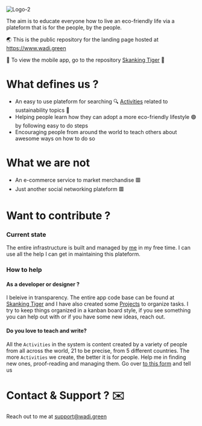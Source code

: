 ![Logo-2](https://user-images.githubusercontent.com/6280554/110627974-db5e2f80-81a2-11eb-8b31-4b482f1e5ac5.png)


The aim is to educate everyone how to live an eco-friendly life via a plateform that is for the people, by the people.

🌏 This is the public repository for the landing page hosted at https://www.wadi.green

📱 To view the mobile app, go to the repository [Skanking Tiger](https://github.com/wadi-green/skanking_tiger) 🐅

# What defines us ?

- An easy to use plateform for searching 🔍 [Activities](https://github.com/wadi-green/Wadi.Green/wiki/Activities) related to sustainability topics 🌲
- Helping people learn how they can adopt a more eco-friendly lifestyle 🟢 by following easy to do steps
- Encouraging people from around the world to teach others about awesome ways on how to do so

# What we are not 

- An e-commerce service to market merchandise 🟥 
- Just another social networking plateform 🟥 

# Want to contribute ?

### Current state

The entire infrastructure is built and managed by [me](https://github.com/MSaifAsif) in my free time. I can use all the help I can get in maintaining this plateform.

### How to help

#### As a developer or designer ? 
I beleive in transparency. The entire app code base can be found at [Skanking Tiger](https://github.com/wadi-green/skanking_tiger) and I have also created some [Projects](https://github.com/wadi-green/Wadi.Green/projects) to organize tasks. I try to keep things organized in a kanban board style, if you see something you can help out with or if you have some new ideas, reach out.

#### Do you love to teach and write?

All the `Activities` in the system is content created by a variety of people from all across the world, 21 to be precise, from 5 different countries. The more `Activities` we create, the better it is for people. Help me in finding new ones, proof-reading and managing them. Go over [to this form](https://www.wadi.green/activity.html) and tell us 

# Contact & Support ? ✉️

Reach out to me at support@wadi.green

